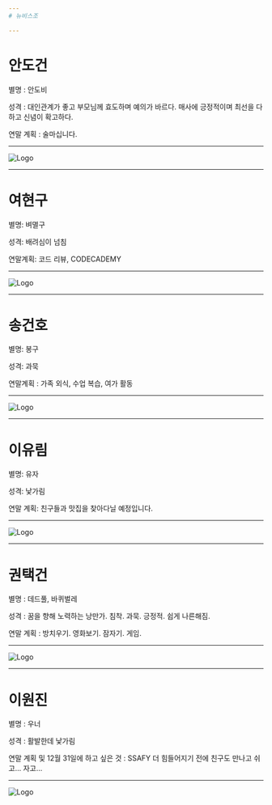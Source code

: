 ```yaml
---
# 뉴비스조 

---
```

# 안도건

별명 : 안도비

성격 : 대인관계가 좋고 부모님께 효도하며 예의가 바르다. 매사에 긍정적이며 최선을 다하고 신념이 확고하다.

연말 계획 : 술마십니다.

---
![Logo](http://image.jjang0u.service.concdn.com/data3/chalkadak/160/201811/08/154166550823483.jpg)

---
# 여현구

별명: 벼멸구

성격: 배려심이 넘침

연말계획: 코드 리뷰, CODECADEMY

---
![Logo](http://image.chosun.com/sitedata/image/201611/03/2016110301251_0.jpg)





---
# 송건호 

별명: 봉구

성격: 과묵

연말계획 : 가족 외식, 수업 복습, 여가 활동

---
![Logo](https://cdn.pixabay.com/photo/2017/09/25/13/12/dog-2785074_960_720.jpg)

---
# 이유림 

별명: 유자

성격: 낯가림

연말 계획: 친구들과 맛집을 찾아다닐 예정입니다.


---
![Logo](https://t1.daumcdn.net/cfile/tistory/2334943F52772A281D)

---

# 권택건

별명 : 데드풀, 바퀴벌레

성격 : 꿈을 향해 노력하는 낭만가. 침착. 과묵. 긍정적. 쉽게 나른해짐.

연말 계획 : 방치우기. 영화보기. 잠자기. 게임.

---
![Logo](https://img.sbs.co.kr/newsnet/etv/upload/2016/02/19/30000521287_1280.jpg)

---
# 이원진

별명 : 우너

성격 : 활발한데 낯가림

연말 계획 및 12월 31일에 하고 싶은 것 : SSAFY 더 힘들어지기 전에 친구도 만나고 쉬고... 자고...



---
![Logo](https://t1.daumcdn.net/cfile/tistory/2761AA4558A05CBE2A)



